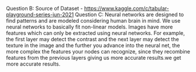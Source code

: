 Question B:
Source of Dataset - https://www.kaggle.com/c/tabular-playground-series-jun-2021
Question C:
Neural networks are designed to find patterns and are modeled considering human brain in mind. We use neural networks to basically fit non-linear models. Images have more features which can only be extracted using neural networks. For example, the first layer may detect the contrast and the next layer may detect the texture in the image and the further you advance into the neural net, the more complex the features your nodes can recognize, since they recombine features from the previous layers giving us more accurate results.we get more accurate results.
